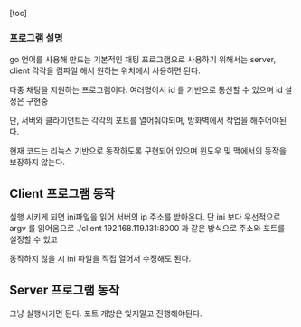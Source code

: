 [toc]

### 프로그램 설명
go 언어를 사용해 만드는 기본적인 채팅 프로그램으로
사용하기 위해서는 server, client 각각을 컴파일 해서 원하는 위치에서 사용하면 된다.

다중 채팅을 지원하는 프로그램이다. 여러명이서 id 를 기반으로 통신할 수 있으며
id 설정은 구현중


단, 서버와 클라이언트는 각각의 포트를 열어줘야되며, 방화벽에서 작업을 해주어야된다.

현재 코드는 리눅스 기반으로 동작하도록 구현되어 있으며
윈도우 및 맥에서의 동작을 보장하지 않는다.

## Client 프로그램 동작
실행 시키게 되면 ini파일을 읽어 서버의 ip 주소를 받아온다.
단 ini 보다 우선적으로 argv 를 읽어옴으로
./client 192.168.119.131:8000 과 같은 방식으로 주소와 포트를 설정할 수 있고

동작하지 않을 시
ini 파일을 직접 열어서 수정해도 된다.


## Server 프로그램 동작
그냥 실행시키면 된다. 포트 개방은 잊지말고 진행해야된다.

